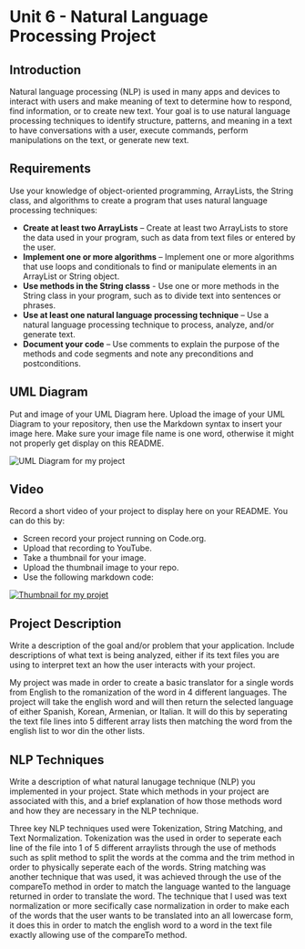 
# Unit 6 - Natural Language Processing Project

## Introduction

Natural language processing (NLP) is used in many apps and devices to interact with users and make meaning of text to determine how to respond, find information, or to create new text. Your goal is to use natural language processing techniques to identify structure, patterns, and meaning in a text to have conversations with a user, execute commands, perform manipulations on the text, or generate new text.

## Requirements

Use your knowledge of object-oriented programming, ArrayLists, the String class, and algorithms to create a program that uses natural language processing techniques:

- **Create at least two ArrayLists** – Create at least two ArrayLists to store the data used in your program, such as data from text files or entered by the user.
- **Implement one or more algorithms** – Implement one or more algorithms that use loops and conditionals to find or manipulate elements in an ArrayList or String object.
- **Use methods in the String classs** - Use one or more methods in the String class in your program, such as to divide text into sentences or phrases.
- **Use at least one natural language processing technique** – Use a natural language processing technique to process, analyze, and/or generate text.
- **Document your code** – Use comments to explain the purpose of the methods and code segments and note any preconditions and postconditions.

## UML Diagram

Put and image of your UML Diagram here. Upload the image of your UML Diagram to your repository, then use the Markdown syntax to insert your image here. Make sure your image file name is one word, otherwise it might not properly get display on this README.

![UML Diagram for my project](nameOfImageFileHere.png)

## Video

Record a short video of your project to display here on your README. You can do this by:

- Screen record your project running on Code.org.
- Upload that recording to YouTube.
- Take a thumbnail for your image.
- Upload the thumbnail image to your repo.
- Use the following markdown code:

[![Thumbnail for my projet](nameOfThumbnail.png)](youtube-URL-here)

## Project Description

Write a description of the goal and/or problem that your application. Include descriptions of what text is being analyzed, either if its text files you are using to interpret text an how the user interacts with your project.

My project was made in order to create a basic translator for a single words from English to the romanization of the word in 4 different languages. The project will take the english word and will then return the selected language of either Spanish, Korean, Armenian, or Italian. It will do this by seperating the text file lines into 5 different array lists then matching the word from the english list to wor din the other lists. 

## NLP Techniques

Write a description of what natural lanugage technique (NLP) you implemented in your project. State which methods in your project are associated with this, and a brief explanation of how those methods word and how they are necessary in the NLP technique. 

Three key NLP techniques used were Tokenization, String Matching, and Text Normalization. Tokenization was the used in order to seperate each line of the file into 1 of 5 different arraylists through the use of methods such as split method to split the words at the comma and the trim method in order to physically seperate each of the words. String matching was another technique that was used, it was achieved through the use of the compareTo method in order to match the language wanted to the language returned in order to translate the word. The technique that I used was text normalization or more secifically case normalization in order to make each of the words that the user wants to be translated into an all lowercase form, it does this in order to match the english word to a word in the text file exactly allowing use of the compareTo method. 
